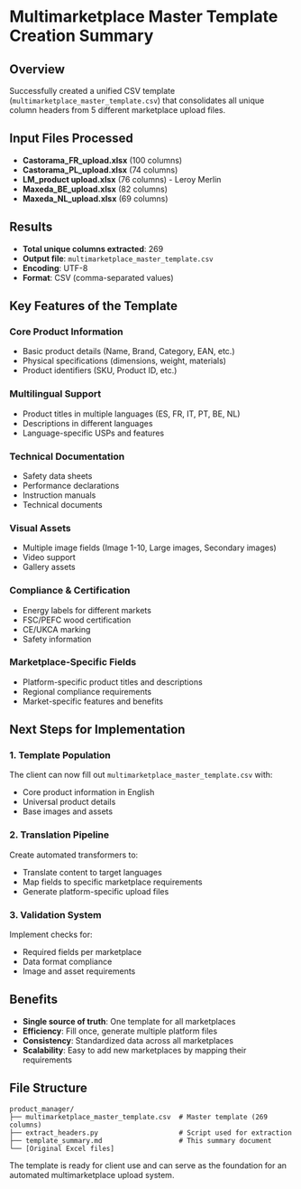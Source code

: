 # Multimarketplace Master Template Creation Summary

## Overview
Successfully created a unified CSV template (`multimarketplace_master_template.csv`) that consolidates all unique column headers from 5 different marketplace upload files.

## Input Files Processed
- **Castorama_FR_upload.xlsx** (100 columns)
- **Castorama_PL_upload.xlsx** (74 columns) 
- **LM_product upload.xlsx** (76 columns) - Leroy Merlin
- **Maxeda_BE_upload.xlsx** (82 columns)
- **Maxeda_NL_upload.xlsx** (69 columns)

## Results
- **Total unique columns extracted**: 269
- **Output file**: `multimarketplace_master_template.csv`
- **Encoding**: UTF-8
- **Format**: CSV (comma-separated values)

## Key Features of the Template

### Core Product Information
- Basic product details (Name, Brand, Category, EAN, etc.)
- Physical specifications (dimensions, weight, materials)
- Product identifiers (SKU, Product ID, etc.)

### Multilingual Support
- Product titles in multiple languages (ES, FR, IT, PT, BE, NL)
- Descriptions in different languages
- Language-specific USPs and features

### Technical Documentation
- Safety data sheets
- Performance declarations
- Instruction manuals
- Technical documents

### Visual Assets
- Multiple image fields (Image 1-10, Large images, Secondary images)
- Video support
- Gallery assets

### Compliance & Certification
- Energy labels for different markets
- FSC/PEFC wood certification
- CE/UKCA marking
- Safety information

### Marketplace-Specific Fields
- Platform-specific product titles and descriptions
- Regional compliance requirements
- Market-specific features and benefits

## Next Steps for Implementation

### 1. Template Population
The client can now fill out `multimarketplace_master_template.csv` with:
- Core product information in English
- Universal product details
- Base images and assets

### 2. Translation Pipeline
Create automated transformers to:
- Translate content to target languages
- Map fields to specific marketplace requirements
- Generate platform-specific upload files

### 3. Validation System
Implement checks for:
- Required fields per marketplace
- Data format compliance
- Image and asset requirements

## Benefits
- **Single source of truth**: One template for all marketplaces
- **Efficiency**: Fill once, generate multiple platform files
- **Consistency**: Standardized data across all marketplaces
- **Scalability**: Easy to add new marketplaces by mapping their requirements

## File Structure
```
product_manager/
├── multimarketplace_master_template.csv  # Master template (269 columns)
├── extract_headers.py                    # Script used for extraction
├── template_summary.md                   # This summary document
└── [Original Excel files]
```

The template is ready for client use and can serve as the foundation for an automated multimarketplace upload system. 